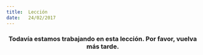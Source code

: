```yaml
---
title:  Lección
date:   24/02/2017
---
```


### <center>Todavía estamos trabajando en esta lección. Por favor, vuelva más tarde.</center>